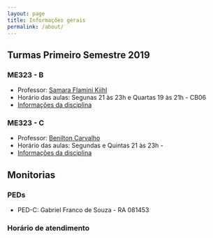 ```yaml
---
layout: page
title: Informações gerais
permalink: /about/
---
```



## Turmas Primeiro Semestre 2019




### ME323 - B

* Professor: [Samara Flamini Kiihl](http://www.ime.unicamp.br/~samara/)
* Horário das aulas: Segunas 21 às 23h e Quartas 19 às 21h - CB06
* [Informações da disciplina]()

### ME323 - C

* Professor: [Benilton Carvalho](http://www.ime.unicamp.br/~benilton/)
* Horário das aulas: Segundas e Quintas 21 às 23h - 
* [Informações da disciplina](http://www.ggte.unicamp.br/eam/course/view.php?id=8323)


## Monitorias

### PEDs

* PED-C: Gabriel Franco de Souza - RA 081453


### Horário de atendimento

